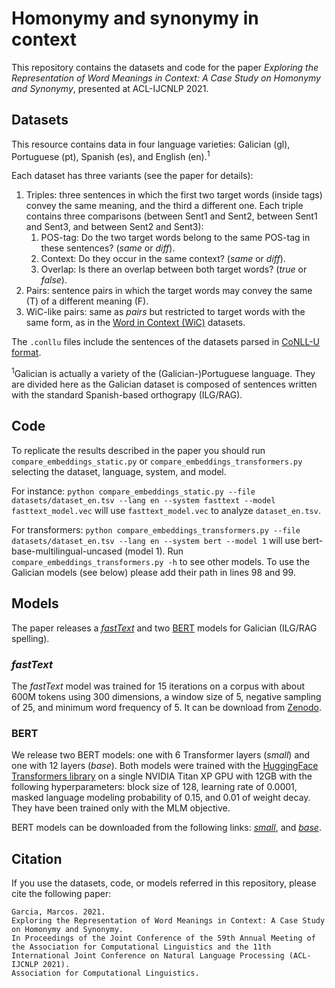 # Homonymy and synonymy in context
This repository contains the datasets and code for the paper _Exploring the Representation of Word Meanings in Context: A Case Study on Homonymy and Synonymy_, presented at ACL-IJCNLP 2021.

## Datasets
This resource contains data in four language varieties: Galician (gl), Portuguese (pt), Spanish (es), and English (en).<sup>1</sup>

Each dataset has three variants (see the paper for details):

  1. Triples: three sentences in which the first two target words (inside <b></b> tags) convey the same meaning, and the third a different one. Each triple contains three comparisons (between Sent1 and Sent2, between Sent1 and Sent3, and between Sent2 and Sent3):
      1. POS-tag: Do the two target words belong to the same POS-tag in these sentences? (_same_ or _diff_).
      2. Context: Do they occur in the same context? (_same_ or _diff_).
      3. Overlap: Is there an overlap between both target words? (_true_ or _false_).
  2. Pairs: sentence pairs in which the target words may convey the same (T) of a different meaning (F).
  3. WiC-like pairs: same as _pairs_ but restricted to target words with the same form, as in the [Word in Context (WiC)](https://pilehvar.github.io/wic/) datasets.

The `.conllu` files include the sentences of the datasets parsed in [CoNLL-U format](https://universaldependencies.org/format.html).

<sup>1</sup>Galician is actually a variety of the (Galician-)Portuguese language. They are divided here as the Galician dataset is composed of sentences written with the standard Spanish-based orthograpy (ILG/RAG).

## Code
To replicate the results described in the paper you should run `compare_embeddings_static.py` or `compare_embeddings_transformers.py` selecting the dataset, language, system, and model.

For instance:
`python compare_embeddings_static.py --file datasets/dataset_en.tsv --lang en --system fasttext --model fasttext_model.vec`
will use `fasttext_model.vec` to analyze `dataset_en.tsv`.

For transformers:
`python compare_embeddings_transformers.py --file datasets/dataset_en.tsv --lang en --system bert --model 1`
will use bert-base-multilingual-uncased (model 1). Run `compare_embeddings_transformers.py -h` to see other models. To use the Galician models (see below) please add their path in lines 98 and 99.

## Models
The paper releases a [_fastText_](https://fasttext.cc/) and two [BERT](https://github.com/google-research/bert) models for Galician (ILG/RAG spelling).

### _fastText_
The _fastText_ model was trained for 15 iterations on a corpus with about 600M tokens using 300 dimensions, a window size of 5, negative sampling of 25, and minimum word frequency of 5. It can be download from [Zenodo](https://zenodo.org/record/4481614).

### BERT
We release two BERT models: one with 6 Transformer layers (_small_) and one with 12 layers (_base_). Both models were trained with the [HuggingFace Transformers library](https://github.com/huggingface/transformers) on a single NVIDIA Titan XP GPU with 12GB with the following hyperparameters: block size of 128, learning rate of 0.0001, masked language modeling probability of 0.15, and 0.01 of weight decay. They have been trained only with the MLM objective.

BERT models can be downloaded from the following links: [_small_](https://huggingface.co/marcosgg/bert-small-gl-cased), and [_base_](https://huggingface.co/marcosgg/bert-base-gl-cased).

## Citation
If you use the datasets, code, or models referred in this repository, please cite the following paper:

```
Garcia, Marcos. 2021.
Exploring the Representation of Word Meanings in Context: A Case Study on Homonymy and Synonymy.
In Proceedings of the Joint Conference of the 59th Annual Meeting of the Association for Computational Linguistics and the 11th International Joint Conference on Natural Language Processing (ACL-IJCNLP 2021).
Association for Computational Linguistics.
```
